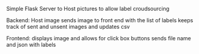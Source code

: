 Simple Flask Server to Host pictures to allow label croudsourcing

Backend:
Host image
sends image to front end with the list of labels
keeps track of sent and unsent images and updates csv

Frontend:
displays image and allows for click box buttons
sends file name and json with labels



